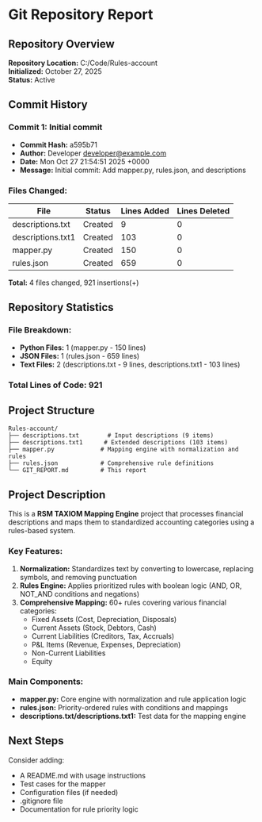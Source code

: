 # Git Repository Report

## Repository Overview
**Repository Location:** C:/Code/Rules-account  
**Initialized:** October 27, 2025  
**Status:** Active

## Commit History

### Commit 1: Initial commit
- **Commit Hash:** a595b71
- **Author:** Developer <developer@example.com>
- **Date:** Mon Oct 27 21:54:51 2025 +0000
- **Message:** Initial commit: Add mapper.py, rules.json, and descriptions

### Files Changed:
| File | Status | Lines Added | Lines Deleted |
|------|--------|-------------|---------------|
| descriptions.txt | Created | 9 | 0 |
| descriptions.txt1 | Created | 103 | 0 |
| mapper.py | Created | 150 | 0 |
| rules.json | Created | 659 | 0 |

**Total:** 4 files changed, 921 insertions(+)

## Repository Statistics

### File Breakdown:
- **Python Files:** 1 (mapper.py - 150 lines)
- **JSON Files:** 1 (rules.json - 659 lines)
- **Text Files:** 2 (descriptions.txt - 9 lines, descriptions.txt1 - 103 lines)

### Total Lines of Code: 921

## Project Structure
```
Rules-account/
├── descriptions.txt        # Input descriptions (9 items)
├── descriptions.txt1      # Extended descriptions (103 items)
├── mapper.py             # Mapping engine with normalization and rules
├── rules.json            # Comprehensive rule definitions
└── GIT_REPORT.md         # This report
```

## Project Description

This is a **RSM TAXIOM Mapping Engine** project that processes financial descriptions and maps them to standardized accounting categories using a rules-based system.

### Key Features:
1. **Normalization:** Standardizes text by converting to lowercase, replacing symbols, and removing punctuation
2. **Rules Engine:** Applies prioritized rules with boolean logic (AND, OR, NOT_AND conditions and negations)
3. **Comprehensive Mapping:** 60+ rules covering various financial categories:
   - Fixed Assets (Cost, Depreciation, Disposals)
   - Current Assets (Stock, Debtors, Cash)
   - Current Liabilities (Creditors, Tax, Accruals)
   - P&L Items (Revenue, Expenses, Depreciation)
   - Non-Current Liabilities
   - Equity

### Main Components:
- **mapper.py:** Core engine with normalization and rule application logic
- **rules.json:** Priority-ordered rules with conditions and mappings
- **descriptions.txt/descriptions.txt1:** Test data for the mapping engine

## Next Steps
Consider adding:
- A README.md with usage instructions
- Test cases for the mapper
- Configuration files (if needed)
- .gitignore file
- Documentation for rule priority logic


